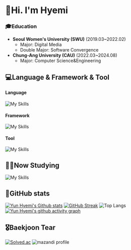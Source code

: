  # 👋Hi. I'm Hyemi
  ### 🎓Education
  - **Seoul Women's University (SWU)** (2019.03~2022.02)
    - Major: Digital Media
    - Double Major: Software Convergence
  - **Chung-Ang University (CAU)** (2022.03~2024.08)
    - Major: Computer Science&Engineering
 
  ## 💻Language & Framework & Tool
  #### Language
  ![My Skills](https://go-skill-icons.vercel.app/api/icons?i=py,c,cpp,java,kotlin,mysql)
  #### Framework
  ![My Skills](https://go-skill-icons.vercel.app/api/icons?i=androidstudio,spring)
  #### Tool
  ![My Skills](https://go-skill-icons.vercel.app/api/icons?i=pycharm,clion,idea,git,github,notion)

  ## ✍🏻Now Studying
  ![My Skills](https://go-skill-icons.vercel.app/api/icons?i=aws,docker,kubernetes)

  ## 🌱GitHub stats
  [![Yun Hyemi's Github stats](https://github-readme-stats.vercel.app/api?username=5a6io&show_icons=true&theme=tokyonight-duo&hide_border=true)](https://github.com/5a6io/5a6io) [![GitHub Streak](https://streak-stats.demolab.com?user=5a6io&theme=tokyonight-duo&hide_border=true)](https://git.io/streak-stats)
![Top Langs](https://github-readme-stats.vercel.app/api/top-langs/?username=5a6io&layout=compact&theme=tokyonight)
  [![Yun Hyemi's github activity graph](https://github-readme-activity-graph.vercel.app/graph?username=5a6io&theme=minimal&radius=5)](https://github.com/ashutosh00710/github-readme-activity-graph)
  
  ## 🎖️Baekjoon Tear
  [![Solved.ac](http://mazassumnida.wtf/api/v2/generate_badge?boj=osnmkiyc1358)](https://solved.ac/osnmkiyc1358)
  ![mazandi profile](http://mazandi.herokuapp.com/api?handle=osnmkiyc1358&theme=cold)
